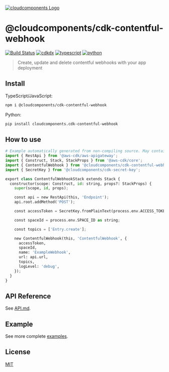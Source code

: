 [![cloudcomponents Logo](https://raw.githubusercontent.com/cloudcomponents/cdk-constructs/master/logo.png)](https://github.com/cloudcomponents/cdk-constructs)

# @cloudcomponents/cdk-contentful-webhook

[![Build Status](https://github.com/cloudcomponents/cdk-constructs/workflows/Build/badge.svg)](https://github.com/cloudcomponents/cdk-constructs/actions?query=workflow=Build)
[![cdkdx](https://img.shields.io/badge/buildtool-cdkdx-blue.svg)](https://github.com/hupe1980/cdkdx)
[![typescript](https://img.shields.io/badge/jsii-typescript-blueviolet.svg)](https://www.npmjs.com/package/@cloudcomponents/cdk-contentful-webhook)
[![python](https://img.shields.io/badge/jsii-python-blueviolet.svg)](https://pypi.org/project/cloudcomponents.cdk-contentful-webhook/)

> Create, update and delete contentful webhooks with your app deployment

## Install

TypeScript/JavaScript:

```bash
npm i @cloudcomponents/cdk-contentful-webhook
```

Python:

```bash
pip install cloudcomponents.cdk-contentful-webhook
```

## How to use

```python
# Example automatically generated from non-compiling source. May contain errors.
import { RestApi } from '@aws-cdk/aws-apigateway';
import { Construct, Stack, StackProps } from '@aws-cdk/core';
import { ContentfulWebhook } from '@cloudcomponents/cdk-contentful-webhook';
import { SecretKey } from '@cloudcomponents/cdk-secret-key';

export class ContentfulWebhookStack extends Stack {
  constructor(scope: Construct, id: string, props?: StackProps) {
    super(scope, id, props);

    const api = new RestApi(this, 'Endpoint');
    api.root.addMethod('POST');

    const accessToken = SecretKey.fromPlainText(process.env.ACCESS_TOKEN as string);

    const spaceId = process.env.SPACE_ID as string;

    const topics = ['Entry.create'];

    new ContentfulWebhook(this, 'ContentfulWebhook', {
      accessToken,
      spaceId,
      name: 'ExampleWebhook',
      url: api.url,
      topics,
      logLevel: 'debug',
    });
  }
}
```

## API Reference

See [API.md](https://github.com/cloudcomponents/cdk-constructs/tree/master/packages/cdk-contentful-webhook/API.md).

## Example

See more complete [examples](https://github.com/cloudcomponents/cdk-constructs/tree/master/examples).

## License

[MIT](https://github.com/cloudcomponents/cdk-constructs/tree/master/packages/cdk-contentful-webhook/LICENSE)
